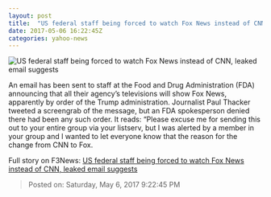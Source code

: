 ```yaml
---
layout: post
title:  "US federal staff being forced to watch Fox News instead of CNN, leaked email suggests"
date: 2017-05-06 16:22:45Z
categories: yahoo-news
---
```


![US federal staff being forced to watch Fox News instead of CNN, leaked email suggests](https://s.yimg.com/uu/api/res/1.2/2.rRKKDoLE1h_sG_YWRDBw--/aD0xMjUwO3c9MTg3NTtzbT0xO2FwcGlkPXl0YWNoeW9u/http://media.zenfs.com/en-GB/homerun/the_independent_635/803c5d3a3618bfbe20337f5498347b67)

An email has been sent to staff at the Food and Drug Administration (FDA) announcing that all their agency’s televisions will show Fox News, apparently by order of the Trump administration. Journalist Paul Thacker tweeted a screengrab of the message, but an FDA spokesperson denied there had been any such order. It reads: “Please excuse me for sending this out to your entire group via your listserv, but I was alerted by a member in your group and I wanted to let everyone know that the reason for the change from CNN to Fox.


Full story on F3News: [US federal staff being forced to watch Fox News instead of CNN, leaked email suggests](http://www.f3nws.com/n/JdeVGB)

> Posted on: Saturday, May 6, 2017 9:22:45 PM
